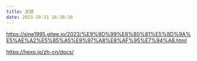 ```yaml
---
title: 友链
date: 2023-10-31 16:30:16
---
```



https://sine1995.gitee.io/2023/%E9%9D%99%E6%80%81%E5%8D%9A%E5%AE%A2%E5%85%A5%E9%97%A8%E8%AF%95%E7%94%A8.html

https://hexo.io/zh-cn/docs/